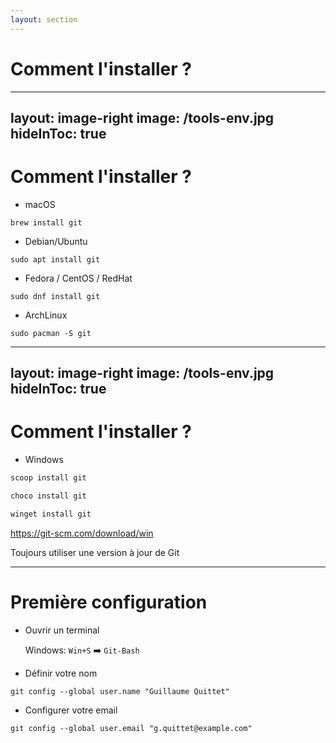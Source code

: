 ```yaml
---
layout: section
---
```


# Comment l'installer ? <twemoji-man-technologist />

---
layout: image-right
image: /tools-env.jpg
hideInToc: true
---

# Comment l'installer ? <twemoji-man-technologist />

<v-clicks>

<div>

- macOS

```shell
brew install git
```

- Debian/Ubuntu

```shell
sudo apt install git
```

- Fedora / CentOS / RedHat

```shell
sudo dnf install git
```

- ArchLinux

```shell
sudo pacman -S git
```

</div>

</v-clicks>

---
layout: image-right
image: /tools-env.jpg
hideInToc: true
---

# Comment l'installer ? <twemoji-man-technologist />

<v-clicks>

<div>

- Windows

```powershell
scoop install git
```

```powershell
choco install git
```

```powershell
winget install git
```

</div>

https://git-scm.com/download/win

<div class="mt-8 italic leading-relaxed animate-animated animate-infinite animate-pulse">

<twemoji-warning /> Toujours utiliser une version à jour de Git

</div>

</v-clicks>

---

# Première configuration <twemoji-gear />

<v-clicks>

- Ouvrir un terminal

    Windows: <twemoji-magnifying-glass-tilted-left /> `Win+S` ➡️ `Git-Bash`

</v-clicks>

<v-clicks>

- Définir votre nom
```shell
git config --global user.name "Guillaume Quittet"
```

- Configurer votre email
```shell
git config --global user.email "g.quittet@example.com"
```

</v-clicks>